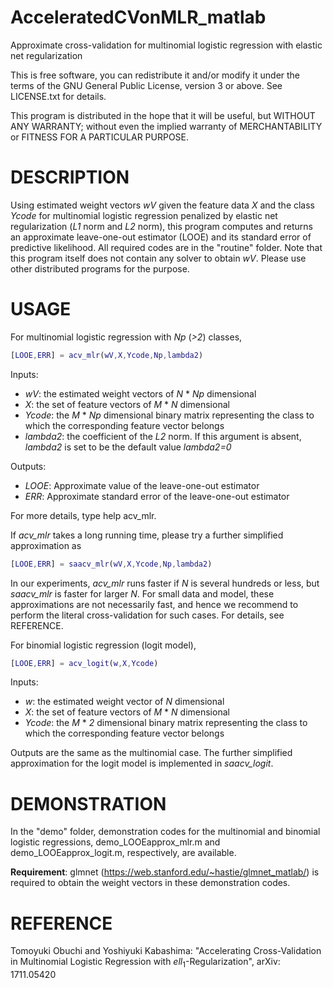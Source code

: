 # AcceleratedCVonMLR_matlab
Approximate cross-validation for multinomial logistic regression with elastic net regularization

This is free software, you can redistribute it and/or modify it under the terms of the GNU General Public License, version 3 or above. See LICENSE.txt for details.

This program is distributed in the hope that it will be useful, but WITHOUT ANY WARRANTY; without even the implied warranty of MERCHANTABILITY or FITNESS FOR A PARTICULAR PURPOSE.

# DESCRIPTION
Using estimated weight vectors *wV* given the feature data *X* and the class *Ycode* for multinomial logistic regression penalized by elastic net regularization (*L1* norm and *L2* norm), this program computes and returns an approximate leave-one-out estimator (LOOE) and its standard error of predictive likelihood. All required codes are in the "routine" folder. Note that this program itself does not contain any solver to obtain *wV*. Please use other distributed programs for the purpose.

# USAGE
For multinomial logistic regression with *Np* (*>2*) classes,
```matlab
[LOOE,ERR] = acv_mlr(wV,X,Ycode,Np,lambda2)
```
Inputs:
- *wV*: the estimated weight vectors of *N* * *Np* dimensional
- *X*: the set of feature vectors  of *M* * *N* dimensional
- *Ycode*: the *M* * *Np* dimensional binary matrix representing the class to which the corresponding feature vector belongs
- *lambda2*: the coefficient of the *L2* norm. If this argument is absent, *lambda2* is set to be the default value *lambda2=0*

Outputs:
- *LOOE*: Approximate value of the leave-one-out estimator
- *ERR*: Approximate standard error of the leave-one-out estimator

For more details, type help acv_mlr.

If *acv_mlr* takes a long running time, please try a further simplified approximation as
```matlab
[LOOE,ERR] = saacv_mlr(wV,X,Ycode,Np,lambda2)
```
In our experiments, *acv_mlr* runs faster if *N* is several hundreds or less, but *saacv_mlr* is faster for larger *N*. For small data and model, these approximations are not necessarily fast, and hence we recommend to perform the literal cross-validation for such cases. For details, see REFERENCE.

For binomial logistic regression (logit model),
```matlab
[LOOE,ERR] = acv_logit(w,X,Ycode)
```
Inputs:
- *w*: the estimated weight vector of *N* dimensional
- *X*: the set of feature vectors  of *M* * *N* dimensional
- *Ycode*: the *M* * *2* dimensional binary matrix representing the class to which the corresponding feature vector belongs

Outputs are the same as the multinomial case. The  further simplified approximation for the logit model is implemented in *saacv_logit*.

# DEMONSTRATION
In the "demo" folder, demonstration codes for the multinomial and binomial logistic regressions, demo_LOOEapprox_mlr.m and demo_LOOEapprox_logit.m, respectively, are available.

**Requirement**: glmnet (https://web.stanford.edu/~hastie/glmnet_matlab/) is required to obtain the weight vectors in these demonstration codes.

# REFERENCE
Tomoyuki Obuchi and Yoshiyuki Kabashima: "Accelerating Cross-Validation in Multinomial Logistic Regression with $ell_1$-Regularization", arXiv: 1711.05420
